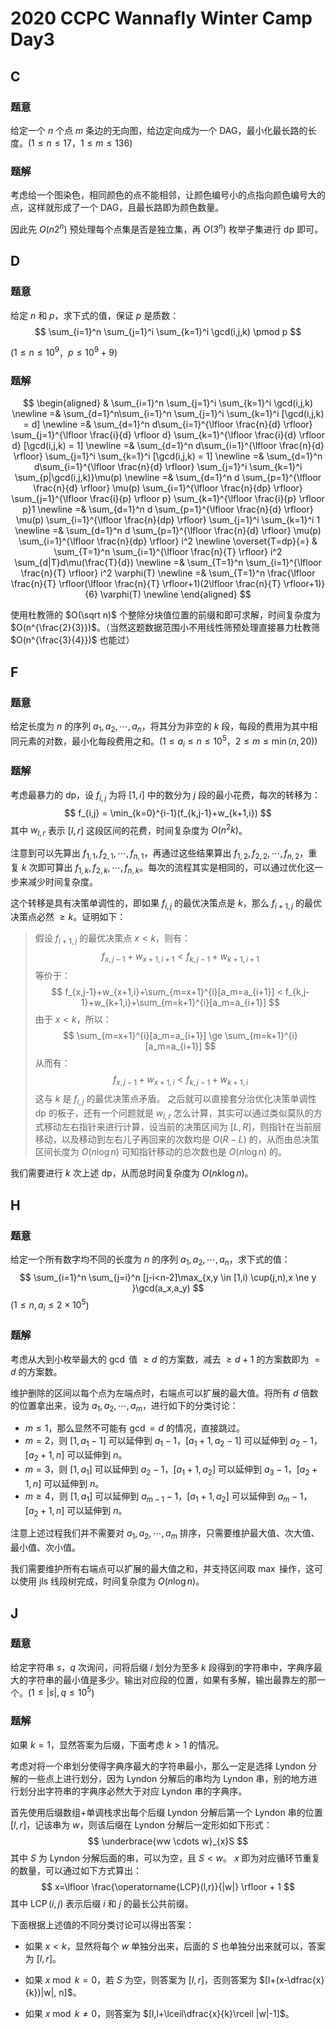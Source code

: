 # 2020 CCPC Wannafly Winter Camp Day3

## **C**

### 题意

给定一个 $n$ 个点 $m$ 条边的无向图，给边定向成为一个 DAG，最小化最长路的长度。($1 \le n \le 17$，$1 \le m \le 136$)

### 题解

考虑给一个图染色，相同颜色的点不能相邻，让颜色编号小的点指向颜色编号大的点，这样就形成了一个 DAG，且最长路即为颜色数量。

因此先 $O(n2^n)$ 预处理每个点集是否是独立集，再 $O(3^n)$ 枚举子集进行 dp 即可。

## **D**

### 题意

给定 $n$ 和 $p$，求下式的值，保证 $p$ 是质数：
$$
\sum_{i=1}^n \sum_{j=1}^i \sum_{k=1}^i \gcd(i,j,k) \pmod p
$$


($1 \le n \le 10^9$，$p \le 10^9 + 9$)

### 题解


$$
\begin{aligned}
& \sum_{i=1}^n \sum_{j=1}^i \sum_{k=1}^i \gcd(i,j,k) \newline
=& \sum_{d=1}^n\sum_{i=1}^n \sum_{j=1}^i \sum_{k=1}^i [\gcd(i,j,k) = d] \newline
=& \sum_{d=1}^n d\sum_{i=1}^{\lfloor \frac{n}{d} \rfloor} \sum_{j=1}^{\lfloor \frac{i}{d} \rfloor d} \sum_{k=1}^{\lfloor \frac{i}{d} \rfloor d} [\gcd(i,j,k) = 1] \newline
=& \sum_{d=1}^n d\sum_{i=1}^{\lfloor \frac{n}{d} \rfloor} \sum_{j=1}^i \sum_{k=1}^i [\gcd(i,j,k) = 1] \newline
=& \sum_{d=1}^n d\sum_{i=1}^{\lfloor \frac{n}{d} \rfloor} \sum_{j=1}^i \sum_{k=1}^i \sum_{p|\gcd(i,j,k)}\mu(p) \newline
=& \sum_{d=1}^n d \sum_{p=1}^{\lfloor \frac{n}{d} \rfloor} \mu(p) \sum_{i=1}^{\lfloor \frac{n}{dp} \rfloor} \sum_{j=1}^{\lfloor \frac{i}{p} \rfloor p} \sum_{k=1}^{\lfloor \frac{i}{p} \rfloor p}1 \newline
=& \sum_{d=1}^n d \sum_{p=1}^{\lfloor \frac{n}{d} \rfloor} \mu(p) \sum_{i=1}^{\lfloor \frac{n}{dp} \rfloor} \sum_{j=1}^i \sum_{k=1}^i 1 \newline
=& \sum_{d=1}^n d \sum_{p=1}^{\lfloor \frac{n}{d} \rfloor} \mu(p) \sum_{i=1}^{\lfloor \frac{n}{dp} \rfloor} i^2 \newline
\overset{T=dp}{=} & \sum_{T=1}^n \sum_{i=1}^{\lfloor \frac{n}{T} \rfloor} i^2 \sum_{d|T}d\mu(\frac{T}{d})  \newline
=& \sum_{T=1}^n \sum_{i=1}^{\lfloor \frac{n}{T} \rfloor} i^2 \varphi(T) \newline
=& \sum_{T=1}^n \frac{\lfloor \frac{n}{T} \rfloor(\lfloor \frac{n}{T} \rfloor+1)(2\lfloor \frac{n}{T} \rfloor+1)}{6} \varphi(T)  \newline
\end{aligned}
$$

使用杜教筛的 $O(\sqrt n)$ 个整除分块值位置的前缀和即可求解，时间复杂度为 $O(n^{\frac{2}{3}})$。（当然这题数据范围小不用线性筛预处理直接暴力杜教筛 $O(n^{\frac{3}{4}})$ 也能过）

## **F**

### 题意

给定长度为 $n$ 的序列 $a_1,a_2,\cdots,a_n$，将其分为非空的 $k$ 段，每段的费用为其中相同元素的对数，最小化每段费用之和。($1 \le a_i \le n \le 10^5$，$2 \le m \le \min(n,20)$)

### 题解

考虑最暴力的 dp，设 $f_{i,j}$ 为将 $[1,i]$ 中的数分为 $j$ 段的最小花费，每次的转移为：
$$
f_{i,j} = \min_{k=0}^{i-1}(f_{k,j-1}+w_{k+1,i})
$$
其中 $w_{l,r}$ 表示 $[l,r]$ 这段区间的花费，时间复杂度为 $O(n^2k)$。

注意到可以先算出 $f_{1,1},f_{2,1},\cdots,f_{n,1}$，再通过这些结果算出 $f_{1,2},f_{2,2},\cdots,f_{n,2}$，重复 $k$ 次即可算出 $f_{1,k},f_{2,k},\cdots,f_{n,k}$。每次的流程其实是相同的，可以通过优化这一步来减少时间复杂度。

这个转移是具有决策单调性的，即如果 $f_{i,j}$ 的最优决策点是 $k$，那么 $f_{i+1,j}$ 的最优决策点必然 $\ge k$。证明如下：

> 假设 $f_{i+1,j}$ 的最优决策点 $x<k$，则有：
> $$
> f_{x,j-1}+w_{x+1,i+1} < f_{k,j-1}+w_{k+1,i+1}
> $$
> 等价于：
> $$
> f_{x,j-1}+w_{x+1,i}+\sum_{m=x+1}^{i}[a_m=a_{i+1}] < f_{k,j-1}+w_{k+1,i}+\sum_{m=k+1}^{i}[a_m=a_{i+1}]
> $$
> 由于 $x < k$，所以：
> $$
> \sum_{m=x+1}^{i}[a_m=a_{i+1}] \ge \sum_{m=k+1}^{i}[a_m=a_{i+1}]
> $$
> 从而有：
> $$
> f_{x,j-1}+w_{x+1,i} < f_{k,j-1}+w_{k+1,i}
> $$
> 这与 $k$ 是 $f_{i,j}$ 的最优决策点矛盾。
之后就可以直接套分治优化决策单调性 dp 的板子，还有一个问题就是 $w_{l,r}$ 怎么计算，其实可以通过类似莫队的方式移动左右指针来进行计算，设当前的决策区间为 $[L,R]$，则指针在当前层移动，以及移动到左右儿子再回来的次数均是 $O(R-L)$ 的，从而由总决策区间长度为 $O(n \log n)$ 可知指针移动的总次数也是 $O(n \log n)$ 的。

我们需要进行 $k$ 次上述 dp，从而总时间复杂度为 $O(nk \log n)$。

## **H**

### 题意

给定一个所有数字均不同的长度为 $n$ 的序列 $a_1,a_2,\cdots,a_n$，求下式的值：
$$
\sum_{i=1}^n \sum_{j=i}^n [j-i<n-2]\max_{x,y \in [1,i) \cup(j,n),x \ne y }\gcd(a_x,a_y)
$$
($1 \le n, a_i \le 2 \times 10^5$)

### 题解

考虑从大到小枚举最大的 $\gcd$ 值 $\ge d$ 的方案数，减去 $\ge d+1$ 的方案数即为 $=d$ 的方案数。

维护删除的区间以每个点为左端点时，右端点可以扩展的最大值。将所有 $d$ 倍数的位置拿出来，设为 $a_1,a_2,\cdots,a_m$，进行如下的分类讨论：

- $m \le 1$，那么显然不可能有 $\gcd = d$ 的情况，直接跳过。
- $m=2$，则 $[1,a_1-1]$ 可以延伸到 $a_1-1$，$[a_1+1,a_2-1]$ 可以延伸到 $a_2-1$，$[a_2+1,n]$ 可以延伸到 $n$。
- $m=3$，则 $[1,a_1]$ 可以延伸到 $a_2-1$，$[a_1+1,a_2]$ 可以延伸到 $a_3-1$，$[a_2+1,n]$ 可以延伸到 $n$。
- $m\ge4$，则 $[1,a_1]$ 可以延伸到 $a_{m-1}-1$，$[a_1+1,a_2]$ 可以延伸到 $a_m-1$，$[a_2+1,n]$ 可以延伸到 $n$。

注意上述过程我们并不需要对 $a_1,a_2,\cdots,a_m$ 排序，只需要维护最大值、次大值、最小值、次小值。

我们需要维护所有右端点可以扩展的最大值之和，并支持区间取 $\max$ 操作，这可以使用 jls 线段树完成，时间复杂度为 $O(n \log n)$。

## **J**

### 题意

给定字符串 $s$，$q$ 次询问，问将后缀 $i$ 划分为至多 $k$ 段得到的字符串中，字典序最大的字符串的最小值是多少。输出对应段的位置，如果有多解，输出最靠左的那一个。($1 \le |s|,q \le 10^5$) 

### 题解

如果 $k=1$，显然答案为后缀，下面考虑 $k > 1$ 的情况。

考虑对将一个串划分使得字典序最大的字符串最小，那么一定是选择 Lyndon 分解的一些点上进行划分，因为 Lyndon 分解后的串均为 Lyndon 串，别的地方进行划分出字符串的字典序必然大于对应 Lyndon 串的字典序。

首先使用后缀数组+单调栈求出每个后缀 Lyndon 分解后第一个 Lyndon 串的位置 $[l,r]$，记该串为 $w$，则该后缀在 Lyndon 分解后一定形如如下形式：
$$
\underbrace{ww \cdots w}_{x}S
$$
其中 $S$ 为 Lyndon 分解后面的串，可以为空，且 $S < w$。 $x$ 即为对应循环节重复的数量，可以通过如下方式算出：
$$
x=\lfloor \frac{\operatorname{LCP}(l,r)}{|w|} \rfloor + 1
$$
其中 $\operatorname{LCP}(i,j)$ 表示后缀 $i$ 和 $j$ 的最长公共前缀。

下面根据上述值的不同分类讨论可以得出答案：

- 如果 $x < k$，显然将每个 $w$ 单独分出来，后面的 $S$ 也单独分出来就可以，答案为 $[l,r]$。

- 如果 $x \bmod k = 0$，若 $S$ 为空，则答案为 $[l,r]$，否则答案为 $[l+(x-\dfrac{x}{k})|w|, n]$。
- 如果 $x \bmod k \ne 0$，则答案为 $[l,l+\lceil\dfrac{x}{k}\rceil |w|-1]$。